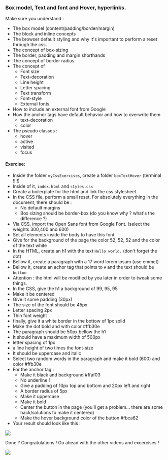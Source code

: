 ### Box model, Text and font and Hover, hyperlinks.

Make sure you understand :

- The box model (content/padding/border/margin)
- The block and inline concepts
- The browser default styling and why it's important to perform a reset through the css.
- The concept of box-sizing
- The border, padding and margin shorthands
- The concept of border radius
- The concept of
  - Font size
  - Text-decoration
  - Line height
  - Letter spacing
  - Text transform
  - Font-style
  - External fonts
- How to include an external font from Google
- How the anchor tags have default behavior and how to overwrite them
  - text-decoration
  - color
- The pseudo classes :
  - hover
  - active
  - visited
  - focus

#### Exercise: 

- Inside the folder `myCssExercises`, create a folder `boxTextHover` (terminal !!!!)
- Inside of it, `index.html` and `styles.css`
- Create a boilerplate for the html and link the css stylesheet.
- In the CSS file, perform a small reset. For absolutely everything in the document, there should be :
  - No default margins
  - Box sizing should be border-box (do you know why ? what's the difference ?)
- Via CSS, import the Open Sans font from Google Font. (select the weights 300,400 and 600)
- Set all elements inside the body to have this font.
- Give for the background of the page the color 52, 52, 52 and the color of the text white
- In the HTML, create an h1 with the text `Hello world.` (don't forget the dot)
- Bellow it, create a paragraph with a 17 word lorem ipsum (use emmet)
- Bellow it, create an achor tag that points to `#` and the text should be `button`
- Attention : the html will be modified by you later in order to tweak some things.
- In the CSS, give the h1 a background of 99, 95, 95
- Make it be centered
- Give it some padding (30px)
- The size of the font should be 45px
- Letter spacing 2px
- Thin font weight
- finally, give it a white border in the bottow of 1px solid
- Make the dot bold and with color #ffb30e
- The paragraph should be 50px bellow the h1
- It should have a maximum width of 500px
- letter spacing of 1px
- a line height of two times the font-size
- It should be uppercase and italic
- Select two random words in the paragraph and make it bold (600) and color #ffb30e
- For the anchor tag :
  - Make it black and background #ffaf03
  - No underline !
  - Give a padding of 10px top and bottom and 20px left and right
  - A border radius of 5px
  - Make it uppercase
  - Make it bold
  - Center the button in the page (you'll get a problem… there are some hack/solutions to make it centered)
  - Make the hover background color of the button #fbca62
- Your result should look like this :

![](https://33333.cdn.cke-cs.com/kSW7V9NHUXugvhoQeFaf/images/cdc9656876ffa4ec0614c3d92966631243f6a8afc76fa366.png)

Done ? Congratulations ! Go ahead with the other videos and excercises !

![](https://media.giphy.com/media/BPJmthQ3YRwD6QqcVD/giphy-downsized.gif)
